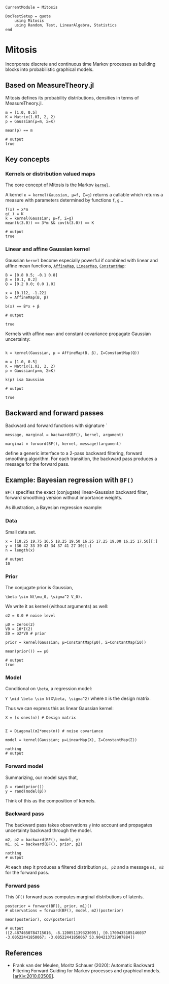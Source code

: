 ```@meta
CurrentModule = Mitosis
```

```@meta
DocTestSetup = quote
    using Mitosis
    using Random, Test, LinearAlgebra, Statistics
end
```

# Mitosis

Incorporate discrete and continuous time Markov processes as building blocks into probabilistic graphical models.

## Based on MeasureTheory.jl


Mitosis defines its probability distributions, densities in terms of
MeasureTheory.jl.

```jldoctest kernel
m = [1.0, 0.5]
K = Matrix(1.0I, 2, 2)
p = Gaussian(μ=m, Σ=K)

mean(p) == m

# output
true
```

## Key concepts

### Kernels or distribution valued maps

The core concept of Mitosis is the Markov [`kernel`](@ref).

A kernel `κ = kernel(Gaussian, μ=f, Σ=g)` returns a callable which returns a measure
with parameters determined by functions `f`, `g`...


```jldoctest kernel
f(x) = x*m
g(_) = K
k = kernel(Gaussian; μ=f, Σ=g)
mean(k(3.0)) == 3*m && cov(k(3.0)) == K

# output
true
```


### Linear and affine Gaussian kernel

Gaussian `kernel` become especially powerful if combined with linear and affine mean functions, [`AffineMap`](@ref), [`LinearMap`](@ref), [`ConstantMap`](@ref):

```jldoctest affine
B = [0.8 0.5; -0.1 0.8]
β = [0.1, 0.2]
Q = [0.2 0.0; 0.0 1.0]

x = [0.112, -1.22]
b = AffineMap(B, β)

b(x) == B*x + β

# output

true
```

Kernels with affine `mean` and constant covariance propagate Gaussian uncertainty:

```jldoctest affine

k = kernel(Gaussian, μ = AffineMap(B, β), Σ=ConstantMap(Q))

m = [1.0, 0.5]
K = Matrix(1.0I, 2, 2)
p = Gaussian(μ=m, Σ=K)

k(p) isa Gaussian

# output

true
```

## Backward and forward passes

Backward and forward functions with signature
`
```
message, marginal = backward(BF(), kernel, argument)
```

```
marginal = forward(BF(), kernel, message)(argument)
```

define a generic interface to a 2-pass backward filtering, forward smoothing algorithm.
For each transition, the backward pass produces a message for the forward pass.


## Example: Bayesian regression with `BF()`

`BF()` specifies the exact (conjugate) linear-Gaussian backward filter, forward smoothing version
without importance weights.

As illustration, a Bayesian regression example:

### Data

Small data set.

```jldoctest regression
x = [18.25 19.75 16.5 18.25 19.50 16.25 17.25 19.00 16.25 17.50][:]
y = [36 42 33 39 43 34 37 41 27 30][:]
n = length(x)

# output
10
```

### Prior

The conjugate prior is Gaussian,

``\beta \sim N(\mu_0, \sigma^2 V_0).``

We write it as kernel (without arguments) as well:

```jldoctest regression
σ2 = 8.0 # noise level

μ0 = zeros(2)
V0 = 10*I(2)
Σ0 = σ2*V0 # prior

prior = kernel(Gaussian; μ=ConstantMap(μ0), Σ=ConstantMap(Σ0))

mean(prior()) == μ0

# output
true
```


### Model

Conditional on ``\beta``, a regression model:

``Y \mid \beta \sim N(X\beta, \sigma^2)``
where `X` is the design matrix.

Thus we can express this as linear Gaussian kernel:

```jldoctest regression
X = [x ones(n)] # Design matrix


Σ = Diagonal(σ2*ones(n)) # noise covariance

model = kernel(Gaussian; μ=LinearMap(X), Σ=ConstantMap(Σ))

nothing
# output

```

### Forward model

Summarizing, our model says that,
```
β = rand(prior())
y = rand(model(β))
```
Think of this as the composition of kernels.

### Backward pass

The backward pass takes observations ``y`` into account and propagates uncertainty backward through the model.

```jldoctest regression
m2, p2 = backward(BF(), model, y)
m1, p1 = backward(BF(), prior, p2)

nothing
# output

```
At each step it produces a filtered distribution `p1, p2` and a message `m1, m2` for the forward pass.

### Forward pass

This `BF()` forward pass computes marginal distributions of latents.

```jldoctest regression
posterior = forward(BF(), prior, m1)()
# observations = forward(BF(), model, m2)(posterior)

mean(posterior), cov(posterior)

# output
([2.4874650784715016, -8.120051139323095], [0.1700435105146037 -3.00522441850067; -3.00522441850067 53.904213732907884])
```

## References

* Frank van der Meulen, Moritz Schauer (2020): Automatic Backward Filtering Forward Guiding for Markov processes and graphical models. [[arXiv:2010.03509]](https://arxiv.org/abs/2010.03509).
